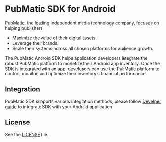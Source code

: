 PubMatic SDK for Android
========================
PubMatic, the leading independent media technology company, focuses on helping publishers:

* Maximize the value of their digital assets.
* Leverage their brands.
* Scale their systems across all chosen platforms for audience growth.

The PubMatic Android SDK helps application developers integrate the robust PubMatic platform to monetize their Android app inventory. Once the SDK is integrated with an app, developers can use the PubMatic platform to control, monitor, and optimize their inventory’s financial performance.

## Integration
PubMatic SDK supports various integration methods, please follow [Develper guide](../../wiki) to integrate SDK with your Android application


License
-------
See the [LICENSE](LICENSE) file.
